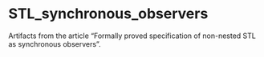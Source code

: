 # STL_synchronous_observers
Artifacts from the article “Formally proved specification of non-nested STL as synchronous observers”.
